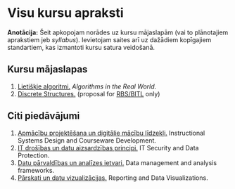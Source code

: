 # Visu kursu apraksti

**Anotācija:** Šeit apkopojam norādes uz kursu 
mājaslapām (vai to plānotajiem aprakstiem jeb *syllabus*). 
Ievietojam saites arī uz dažādiem kopīgajiem standartiem, 
kas izmantoti kursu satura veidošanā.

## Kursu mājaslapas

1. [Lietišķie algoritmi.](../algorithms/index.html) 
*Algorithms in the Real World.*
2. [Discrete Structures.](../discrete/index.html) (proposal for [RBS/BITL](http://www.bitl.lv/) only)

## Citi piedāvājumi

1. [Apmācību projektēšana un digitālie mācību līdzekļi.](../isd/isd-description_lv.html)
Instructional Systems Design and Courseware Development.
2. [IT drošības un datu aizsardzības principi.](../itsecurity/itsecurity-description_lv.html) IT Security and Data Protection.
3. [Datu pārvaldības un analīzes ietvari.](../datamgmt/datamgmt-description_lv.html) Data management and analysis frameworks.
4. [Pārskati un datu vizualizācijas.](../visualizations/visualizations-description_lv.html) Reporting and Data Visualizations.




